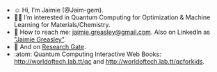 - :relaxed: Hi, I’m Jaimie (@Jaim-gem).
- :woman_scientist: I’m interested in Quantum Computing for Optimization & Machine Learning for Materials/Chemistry. 
- :email: How to reach me: jaimie.greasley@gmail.com. Also on LinkedIn as ["Jaimie Greasley"](https://www.linkedin.com/in/jaimiegreasley/).  
- :bookmark_tabs: And on [Research Gate](https://www.researchgate.net/profile/Jaimie-Greasley).
- :atom: Quantum Computing Interactive Web Books: http://worldoftech.lab.tt/qc and http://worldoftech.lab.tt/qcforkids. 

<!---
Jaim-gem/Jaim-gem is a ✨ special ✨ repository because its `README.md` (this file) appears on your GitHub profile.
You can click the Preview link to take a look at your changes.
--->
